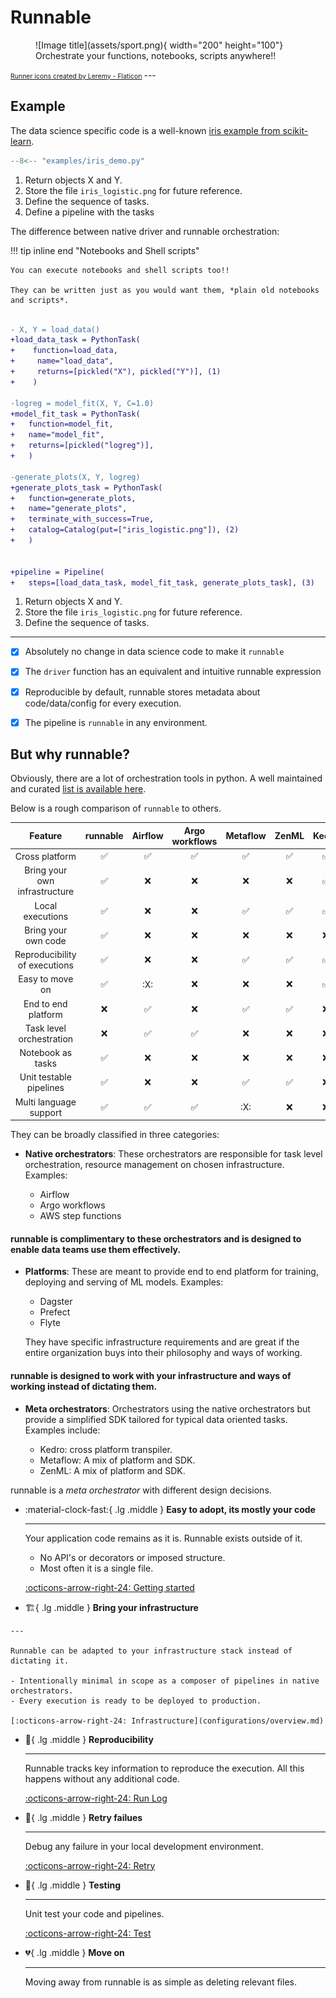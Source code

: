 # Runnable

<figure markdown>
  ![Image title](assets/sport.png){ width="200" height="100"}
  <figcaption>Orchestrate your functions, notebooks, scripts anywhere!!</figcaption>
</figure>

<span style="font-size:0.75em;">
<a href="https://www.flaticon.com/free-icons/runner" title="runner icons">Runner icons created by Leremy - Flaticon</a>
</span>
---

## Example

The data science specific code is a well-known
[iris example from scikit-learn](https://scikit-learn.org/stable/auto_examples/linear_model/plot_iris_logistic.html).


```python linenums="1"
--8<-- "examples/iris_demo.py"
```


1. Return objects X and Y.
2. Store the file `iris_logistic.png` for future reference.
3. Define the sequence of tasks.
4. Define a pipeline with the tasks

The difference between native driver and runnable orchestration:

!!! tip inline end "Notebooks and Shell scripts"

    You can execute notebooks and shell scripts too!!

    They can be written just as you would want them, *plain old notebooks and scripts*.




<div class="annotate" markdown>

```diff

- X, Y = load_data()
+load_data_task = PythonTask(
+    function=load_data,
+     name="load_data",
+     returns=[pickled("X"), pickled("Y")], (1)
+    )

-logreg = model_fit(X, Y, C=1.0)
+model_fit_task = PythonTask(
+   function=model_fit,
+   name="model_fit",
+   returns=[pickled("logreg")],
+   )

-generate_plots(X, Y, logreg)
+generate_plots_task = PythonTask(
+   function=generate_plots,
+   name="generate_plots",
+   terminate_with_success=True,
+   catalog=Catalog(put=["iris_logistic.png"]), (2)
+   )


+pipeline = Pipeline(
+   steps=[load_data_task, model_fit_task, generate_plots_task], (3)

```
</div>

1. Return objects X and Y.
2. Store the file `iris_logistic.png` for future reference.
3. Define the sequence of tasks.

---

- [x] Absolutely no change in data science code to make it `runnable`
- [x] The ```driver``` function has an equivalent and intuitive runnable expression
- [x] Reproducible by default, runnable stores metadata about code/data/config for every execution.
- [x] The pipeline is `runnable` in any environment.


## But why runnable?

Obviously, there are a lot of orchestration tools in python. A well maintained and curated [list is
available here](https://github.com/EthicalML/awesome-production-machine-learning/).

Below is a rough comparison of `runnable` to others.


|Feature|runnable|Airflow|Argo workflows|Metaflow|ZenML|Kedro|
|:---:|:---:|:---:|:---:|:---:|:---:|:---:|
|Cross platform|:white_check_mark:|:white_check_mark:|:white_check_mark:|:white_check_mark:|:white_check_mark:|:white_check_mark:|
|Bring your own infrastructure |:white_check_mark:|:x:|:x:|:x:|:x:|:white_check_mark:|
|Local executions|:white_check_mark:|:x:|:x:|:white_check_mark:|:white_check_mark:|:white_check_mark:|
|Bring your own code|:white_check_mark:|:x:|:x:|:x:|:x:|:x:|
|Reproducibility of executions|:white_check_mark:|:x:|:x:|:white_check_mark:|:white_check_mark:|:white_check_mark:|
|Easy to move on|:white_check_mark:|:X:|:x:|:x:|:x:|:white_check_mark:|
|End to end platform|:x:|:white_check_mark:|:x:|:white_check_mark:|:white_check_mark:|:x:|
|Task level orchestration|:x:|:white_check_mark:|:white_check_mark:|:x:|:x:|:x:|
|Notebook as tasks|:white_check_mark:|:x:|:x:|:x:|:x:|:x:|
|Unit testable pipelines|:white_check_mark:|:x:|:x:|:white_check_mark:|:white_check_mark:|:x:|
|Multi language support|:white_check_mark:|:white_check_mark:|:white_check_mark:|:X:|:x:|:x:|




They can be broadly classified in three categories:

- __Native orchestrators__: These orchestrators are responsible for task level orchestration,
resource management on chosen infrastructure. Examples:

    - Airflow
    - Argo workflows
    - AWS step functions


#### runnable is complimentary to these orchestrators and is designed to enable data teams use them effectively.

- __Platforms__: These are meant to provide end to end platform for training, deploying and
serving of ML models. Examples:

    - Dagster
    - Prefect
    - Flyte

    They have specific infrastructure requirements and are great if the entire organization buys into
    their philosophy and ways of working.

#### runnable is designed to work with your infrastructure and ways of working instead of dictating them.



- __Meta orchestrators__: Orchestrators using the native orchestrators but provide a simplified
SDK tailored for typical data oriented tasks. Examples include:

    - Kedro: cross platform transpiler.
    - Metaflow: A mix of platform and SDK.
    - ZenML: A mix of platform and SDK.

runnable is a _meta orchestrator_ with different design decisions.


<div class="grid cards" markdown>

-   :material-clock-fast:{ .lg .middle } __Easy to adopt, its mostly your code__

    ---

    Your application code remains as it is. Runnable exists outside of it.

    - No API's or decorators or imposed structure.
    - Most often it is a single file.

    [:octicons-arrow-right-24: Getting started](concepts/the-big-picture.md)

-    :building_construction:{ .lg .middle } __Bring your infrastructure__

    ---

    Runnable can be adapted to your infrastructure stack instead of dictating it.

    - Intentionally minimal in scope as a composer of pipelines in native orchestrators.
    - Every execution is ready to be deployed to production.

    [:octicons-arrow-right-24: Infrastructure](configurations/overview.md)

-   :memo:{ .lg .middle } __Reproducibility__

    ---

    Runnable tracks key information to reproduce the execution. All this happens without
    any additional code.

    [:octicons-arrow-right-24: Run Log](concepts/run-log.md)



-   :repeat:{ .lg .middle } __Retry failues__

    ---

    Debug any failure in your local development environment.

    [:octicons-arrow-right-24: Retry](#)

-   :microscope:{ .lg .middle } __Testing__

    ---

    Unit test your code and pipelines.

    [:octicons-arrow-right-24: Test](#)



-   :broken_heart:{ .lg .middle } __Move on__

    ---

    Moving away from runnable is as simple as deleting relevant files.


</div>
